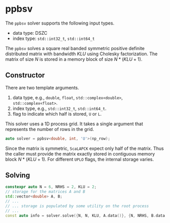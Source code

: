 # ppbsv

The `ppbsv` solver supports the following input types.

* data type: DSZC
* index type: `std::int32_t`, `std::int64_t`

The `ppbsv` solves a square real banded symmetric positive definite distributed matrix with bandwidth $KLU$ using Cholesky factorization.
The matrix of size $N$ is stored in a memory block of size $N*(KLU+1)$.

## Constructor

There are two template arguments.

1. data type, e.g., `double`, `float`, `std::complex<double>`, `std::complex<float>`.
2. index type, e.g., `std::int32_t`, `std::int64_t`.
3. flag to indicate which half is stored, `U` or `L`.

This solver uses a 1D process grid.
It takes a single argument that represents the number of rows in the grid.

```cpp
auto solver = ppbsv<double, int, 'U'>(np_row);
```

Since the matrix is symmetric, `ScaLAPCK` expect only half of the matrix.
Thus the caller must provide the matrix exactly stored in contiguous memory block $N*(KLU+1)$.
For different `UPLO` flags, the internal storage varies.

## Solving

```cpp
constexpr auto N = 6, NRHS = 2, KLU = 2;
// storage for the matrices A and B
std::vector<double> A, B;
// ...
// ... storage is populated by some utility on the root process
// ...
const auto info = solver.solve({N, N, KLU, A.data()}, {N, NRHS, B.data()});
```

